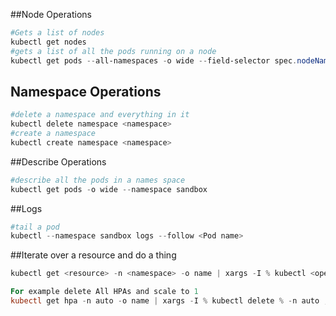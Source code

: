 ##Node Operations
```powershell
#Gets a list of nodes
kubectl get nodes
#gets a list of all the pods running on a node
kubectl get pods --all-namespaces -o wide --field-selector spec.nodeName=<node name>
```

## Namespace Operations
```powershell
#delete a namespace and everything in it
kubectl delete namespace <namespace>
#create a namespace
kubectl create namespace <namespace>
```

##Describe Operations
```powershell
#describe all the pods in a names space
kubectl get pods -o wide --namespace sandbox
```

##Logs
```powershell
#tail a pod
kubectl --namespace sandbox logs --follow <Pod name>
```

##Iterate over a resource and do a thing
```powershell 
kubectl get <resource> -n <namespace> -o name | xargs -I % kubectl <operation> -n <namespace>

For example delete All HPAs and scale to 1
kubectl get hpa -n auto -o name | xargs -I % kubectl delete % -n auto ; kubectl get deploy -n auto -o name | xargs -I % kubectl autoscale % --min=1 --max=1 -n auto
```
